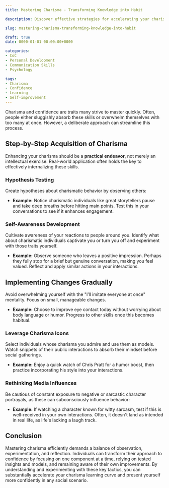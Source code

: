 ```yaml
---
title: Mastering Charisma - Transforming Knowledge into Habit

description: Discover effective strategies for accelerating your charisma and confidence learning journey by making small, actionable adjustments to your daily interactions.

slug: mastering-charisma-transforming-knowledge-into-habit

draft: true
date: 0000-01-01 00:00:00+0000

categories:
- CoC
- Personal Development
- Communication Skills
- Psychology

tags:
- Charisma
- Confidence
- Learning
- Self-improvement 
---
```


Charisma and confidence are traits many strive to master quickly. Often, people either sluggishly absorb these skills or overwhelm themselves with too many at once. However, a deliberate approach can streamline this process.

## Step-by-Step Acquisition of Charisma

Enhancing your charisma should be a **practical endeavor**, not merely an intellectual exercise. Real-world application often holds the key to effectively internalizing these skills.

### Hypothesis Testing

Create hypotheses about charismatic behavior by observing others:

- **Example:** Notice charismatic individuals like great storytellers pause and take deep breaths before hitting main points. Test this in your conversations to see if it enhances engagement.

### Self-Awareness Development

Cultivate awareness of your reactions to people around you. Identify what about charismatic individuals captivate you or turn you off and experiment with those traits yourself.

- **Example:** Observe someone who leaves a positive impression. Perhaps they fully stop for a brief but genuine conversation, making you feel valued. Reflect and apply similar actions in your interactions.

## Implementing Changes Gradually

Avoid overwhelming yourself with the "I’ll imitate everyone at once" mentality. Focus on small, manageable changes.

- **Example:** Choose to improve eye contact today without worrying about body language or humor. Progress to other skills once this becomes habitual.

### Leverage Charisma Icons

Select individuals whose charisma you admire and use them as models. Watch snippets of their public interactions to absorb their mindset before social gatherings.

- **Example:** Enjoy a quick watch of Chris Pratt for a humor boost, then practice incorporating his style into your interactions.

### Rethinking Media Influences

Be cautious of constant exposure to negative or sarcastic character portrayals, as these can subconsciously influence behavior:

- **Example:** If watching a character known for witty sarcasm, test if this is well-received in your own interactions. Often, it doesn't land as intended in real life, as life's lacking a laugh track.

## Conclusion

Mastering charisma efficiently demands a balance of observation, experimentation, and reflection. Individuals can transform their approach to confidence by focusing on one component at a time, relying on tested insights and models, and remaining aware of their own improvements. By understanding and experimenting with these key tactics, you can substantially accelerate your charisma learning curve and present yourself more confidently in any social scenario.
